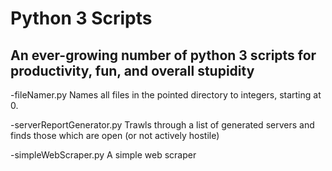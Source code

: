 # Python 3 Scripts
## An ever-growing number of python 3 scripts for productivity, fun, and overall stupidity

-fileNamer.py
Names all files in the pointed directory to integers, starting at 0.

-serverReportGenerator.py
Trawls through a list of generated servers and finds those which are open (or not actively hostile)

-simpleWebScraper.py
A simple web scraper

